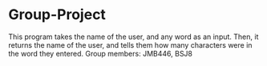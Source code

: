 # Group-Project
This program takes the name of the user, and any word as an input.
Then, it returns the name of the user, and tells them how many characters were in the word they entered.
Group members: JMB446, BSJ8
